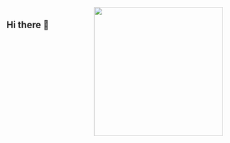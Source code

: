 <img align="right" src="https://github.com/user-attachments/assets/86753676-b6f0-4357-9dab-411464969c2d.png" width="300"/>


## Hi there 👋

<!--
**cokadood/cokadood** is a ✨ _special_ ✨ repository because its `README.md` (this file) appears on your GitHub profile.

Here are some ideas to get you started:

- 🔭 I’m currently working on ...
- 🌱 I’m currently learning ...
- 👯 I’m looking to collaborate on ...
- 🤔 I’m looking for help with ...
- 💬 Ask me about ...
- 📫 How to reach me: ...
- 😄 Pronouns: ...
- ⚡ Fun fact: ...
-->
